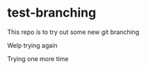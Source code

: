 # test-branching

This repo is to try out some new git branching

Welp trying again

Trying one more time